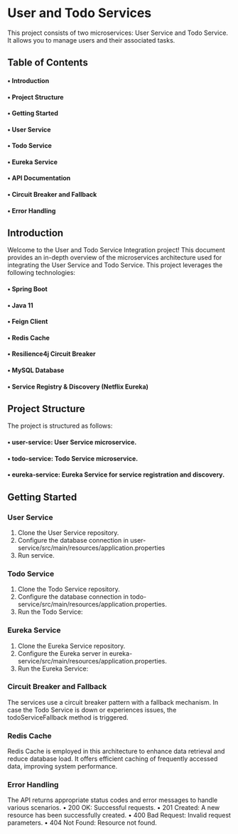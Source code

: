 # User and Todo Services
This project consists of two microservices: User Service and Todo Service. It allows you to manage users and their associated tasks.


## Table of Contents
#### •	 Introduction
#### •	Project Structure
#### •	Getting Started
#### •	User Service
#### •	Todo Service
#### •	Eureka Service
#### •	API Documentation
#### •	Circuit Breaker and Fallback
#### •	Error Handling

## Introduction
Welcome to the User and Todo Service Integration project! This document provides an in-depth overview of the microservices architecture used for integrating the User Service and Todo Service. This project leverages the following technologies:
#### •	Spring Boot
#### •	Java 11
#### •	Feign Client
#### •	Redis Cache
#### •	Resilience4j Circuit Breaker
#### •	MySQL Database
#### •	Service Registry & Discovery (Netflix Eureka)



## Project Structure
The project is structured as follows:
#### •	user-service: User Service microservice.
#### •	todo-service: Todo Service microservice.
#### •	eureka-service: Eureka Service for service registration and discovery.

## Getting Started
### User Service
1.	Clone the User Service repository.
2.	Configure the database connection in user-service/src/main/resources/application.properties
3.	Run service.

### Todo Service
1.	Clone the Todo Service repository.
2.	Configure the database connection in todo-service/src/main/resources/application.properties.
3.	Run the Todo Service:

### Eureka Service
1.	Clone the Eureka Service repository.
2.	Configure the Eureka server in eureka-service/src/main/resources/application.properties.
3.	Run the Eureka Service:

### Circuit Breaker and Fallback
The services use a circuit breaker pattern with a fallback mechanism. In case the Todo Service is down or experiences issues, the todoServiceFallback method is triggered.

### Redis Cache
Redis Cache is employed in this architecture to enhance data retrieval and reduce database load. It offers efficient caching of frequently accessed data, improving system performance.


### Error Handling
The API returns appropriate status codes and error messages to handle various scenarios.
•	200 OK: Successful requests.
•	201 Created: A new resource has been successfully created.
•	400 Bad Request: Invalid request parameters.
•	404 Not Found: Resource not found.

 
